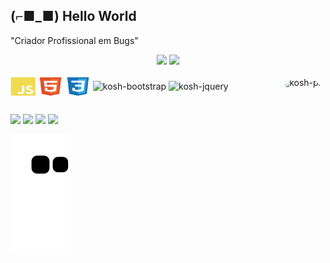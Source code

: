 
## (⌐■_■)  Hello World
"Criador Profissional em Bugs" 

<div align="center">
  <img height="180em" src="https://github-readme-stats.vercel.app/api?username=alexandrekosh&show_icons=true&theme=react&include_all_commits=true&count_private=true"/>
  <img height="180em" src="https://github-readme-stats.vercel.app/api/top-langs/?username=alexandrekosh&layout=compact&theme=react"/>
</div>
  
<div style="display: inline_block"><br>
  <img align="center" alt="kosh-js" height="30" width="40" src="https://raw.githubusercontent.com/devicons/devicon/master/icons/javascript/javascript-plain.svg">
  <img align="center" alt="kosh-html" height="30" width="40" src="https://raw.githubusercontent.com/devicons/devicon/master/icons/html5/html5-original.svg">
  <img align="center" alt="kosh-css" height="30" width="40" src="https://raw.githubusercontent.com/devicons/devicon/master/icons/css3/css3-original.svg">
  <img align="center" alt="kosh-bootstrap" height="35" width="45" src="https://cdn.jsdelivr.net/gh/devicons/devicon/icons/bootstrap/bootstrap-original.svg">  
  <img align="center" alt="kosh-jquery" height="35" width="45" src="https://cdn.jsdelivr.net/gh/devicons/devicon/icons/jquery/jquery-original.svg">
  <img align="right" alt="kosh-pic" height="150" style="border-radius:100px;" src="https://i.pinimg.com/564x/c6/73/f1/c673f1e3c3ba01c55b04c361f570fd53.jpg">
</div>
  
  ##
 
<div> 
  <a href="https://instagram.com/kosh.hey" target="_blank"><img src="https://img.shields.io/badge/-Instagram-%23E4405F?style=for-the-badge&logo=instagram&logoColor=white" target="_blank"></a>
 	<a href="https://discord.com/channels/Koshy#8625" target="_blank"><img src="https://img.shields.io/badge/Discord-7289DA?style=for-the-badge&logo=discord&logoColor=white" target="_blank"></a> 
   <a href="https://www.linkedin.com/in/alexandre-medeiros-64255522b/" target="_blank"><img src="https://img.shields.io/badge/-LinkedIn-%230077B5?style=for-the-badge&logo=linkedin&logoColor=white" target="_blank"></a> 
  <a href = "mailto:alexandre.koshy@gmail.com"><img src="https://img.shields.io/badge/-Gmail-%23333?style=for-the-badge&logo=gmail&logoColor=white" target="_blank"></a>
  
   ![Snake animation](https://github.com/alexandrekosh/alexandrekosh/blob/output/github-contribution-grid-snake.svg)
  
</div>
